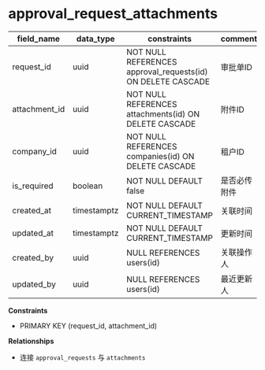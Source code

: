 # approval_request_attachments

| field_name | data_type | constraints | comment |
| --- | --- | --- | --- |
| request_id | uuid | NOT NULL REFERENCES approval_requests(id) ON DELETE CASCADE | 审批单ID |
| attachment_id | uuid | NOT NULL REFERENCES attachments(id) ON DELETE CASCADE | 附件ID |
| company_id | uuid | NOT NULL REFERENCES companies(id) ON DELETE CASCADE | 租户ID |
| is_required | boolean | NOT NULL DEFAULT false | 是否必传附件 |
| created_at | timestamptz | NOT NULL DEFAULT CURRENT_TIMESTAMP | 关联时间 |
| updated_at | timestamptz | NOT NULL DEFAULT CURRENT_TIMESTAMP | 更新时间 |
| created_by | uuid | NULL REFERENCES users(id) | 关联操作人 |
| updated_by | uuid | NULL REFERENCES users(id) | 最近更新人 |

**Constraints**
- PRIMARY KEY (request_id, attachment_id)

**Relationships**
- 连接 `approval_requests` 与 `attachments`
